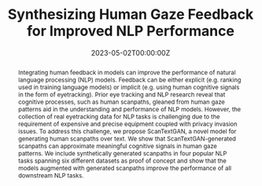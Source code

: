 ---
title: "Synthesizing Human Gaze Feedback for Improved NLP Performance"
authors:
- Varun Khurana
- Yaman Kumar Singla
- Nora Hollenstein
- Rajesh Kumar
- Balaji Krishnamurthy

date: "2023-05-02T00:00:00Z"
doi: "10.18653/v1/2023.eacl-main.139"

publishDate: "2023-05-02T00:00:00Z"

publication_types: ["conference"]

publication: "European Chapter of the Association for Computational Linguistics (EACL)"
publication_short: "EACL"

abstract: "Integrating human feedback in models can improve the performance of natural language processing (NLP) models. Feedback can be either explicit (e.g. ranking used in training language models) or implicit (e.g. using human cognitive signals in the form of eyetracking). Prior eye tracking and NLP research reveal that cognitive processes, such as human scanpaths, gleaned from human gaze patterns aid in the understanding and performance of NLP models. However, the collection of real eyetracking data for NLP tasks is challenging due to the requirement of expensive and precise equipment coupled with privacy invasion issues. To address this challenge, we propose ScanTextGAN, a novel model for generating human scanpaths over text. We show that ScanTextGAN-generated scanpaths can approximate meaningful cognitive signals in human gaze patterns. We include synthetically generated scanpaths in four popular NLP tasks spanning six different datasets as proof of concept and show that the models augmented with generated scanpaths improve the performance of all downstream NLP tasks."
summary: ""

tags:
- Natural Language Processing
- Psycho-linguistics
- Cognitive NLP
- Generative Adversarial Network

featured: true


links:
url_pdf: "https://aclanthology.org/2023.eacl-main.139.pdf"
url_code: ""
url_dataset: ""
url_poster: ""
url_project: "https://aclanthology.org/2023.eacl-main.139/"
url_slides: ""
url_source: ""
url_video: "https://aclanthology.org/2023.eacl-main.139.mp4"

image:
  caption: "Generated scanpaths over text samples taken from various natural language processing (NLP) tasks. The green circles denote the important words characteristic of that task. The circles’ size denotes the fixation duration, and the arrows depict the saccadic movements. As can be seen, linguistically important words often have a higher fixation duration and revisit. Regressions (word revisits) also appear in the examples."
  focal_point: "Smart"
  preview_only: false
  alt_text: "Generated scanpaths over text samples taken from various natural language processing (NLP) tasks."

projects: []
slides: ""
---